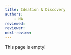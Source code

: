 ```yaml
---
title: Ideation & Discovery
authors: 
    - NA
reviewed: 
reviewer: 
next-review: 
---
```


This page is empty!